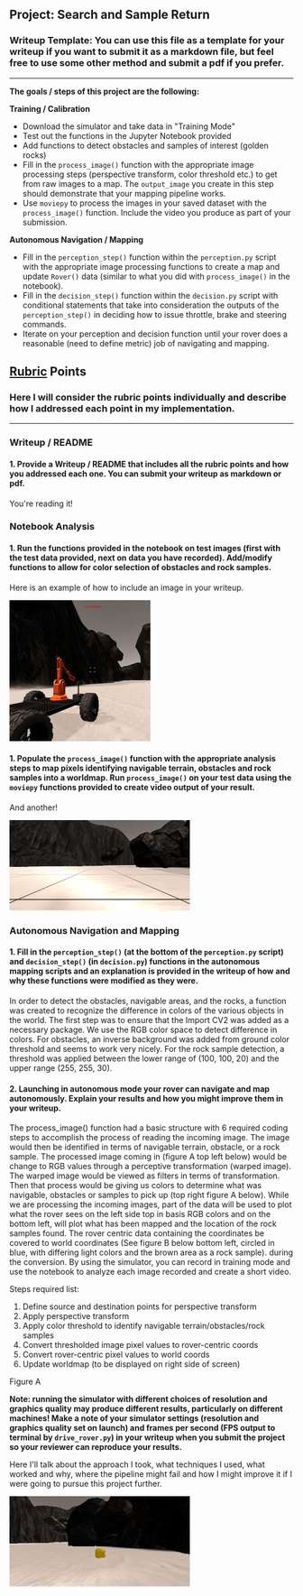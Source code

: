 ## Project: Search and Sample Return
### Writeup Template: You can use this file as a template for your writeup if you want to submit it as a markdown file, but feel free to use some other method and submit a pdf if you prefer.

---


**The goals / steps of this project are the following:**  

**Training / Calibration**  

* Download the simulator and take data in "Training Mode"
* Test out the functions in the Jupyter Notebook provided
* Add functions to detect obstacles and samples of interest (golden rocks)
* Fill in the `process_image()` function with the appropriate image processing steps (perspective transform, color threshold etc.) to get from raw images to a map.  The `output_image` you create in this step should demonstrate that your mapping pipeline works.
* Use `moviepy` to process the images in your saved dataset with the `process_image()` function.  Include the video you produce as part of your submission.

**Autonomous Navigation / Mapping**

* Fill in the `perception_step()` function within the `perception.py` script with the appropriate image processing functions to create a map and update `Rover()` data (similar to what you did with `process_image()` in the notebook). 
* Fill in the `decision_step()` function within the `decision.py` script with conditional statements that take into consideration the outputs of the `perception_step()` in deciding how to issue throttle, brake and steering commands. 
* Iterate on your perception and decision function until your rover does a reasonable (need to define metric) job of navigating and mapping.  

[//]: # (Image References)

[image1]: ./misc/rover_image.jpg
[image2]: ./calibration_images/example_grid1.jpg
[image3]: ./calibration_images/example_rock1.jpg 

## [Rubric](https://review.udacity.com/#!/rubrics/916/view) Points
### Here I will consider the rubric points individually and describe how I addressed each point in my implementation.  

---
### Writeup / README

#### 1. Provide a Writeup / README that includes all the rubric points and how you addressed each one.  You can submit your writeup as markdown or pdf.  

You're reading it!

### Notebook Analysis
#### 1. Run the functions provided in the notebook on test images (first with the test data provided, next on data you have recorded). Add/modify functions to allow for color selection of obstacles and rock samples.
Here is an example of how to include an image in your writeup.

![alt text][image1]

#### 1. Populate the `process_image()` function with the appropriate analysis steps to map pixels identifying navigable terrain, obstacles and rock samples into a worldmap.  Run `process_image()` on your test data using the `moviepy` functions provided to create video output of your result. 
And another! 

![alt text][image2]
### Autonomous Navigation and Mapping

#### 1. Fill in the `perception_step()` (at the bottom of the `perception.py` script) and `decision_step()` (in `decision.py`) functions in the autonomous mapping scripts and an explanation is provided in the writeup of how and why these functions were modified as they were.

In order to detect the obstacles, navigable areas, and the rocks, a function was created to recognize the difference in colors of the various objects in the world.  The first step was to ensure that the Import CV2 was added as a necessary package. We use the RGB color space to detect difference in colors. For obstacles, an inverse background was added from ground color threshold and seems to work very nicely. For the rock sample detection, a threshold was applied between the lower range of (100, 100, 20) and the upper range (255, 255, 30). 



#### 2. Launching in autonomous mode your rover can navigate and map autonomously.  Explain your results and how you might improve them in your writeup.  
The process_image() function had a basic structure with 6 required coding steps to accomplish the process of reading the incoming image. The image would then be identified in terms of navigable terrain, obstacle, or a rock sample. The processed image coming in (figure A top left below) would be change to RGB values through a perceptive transformation (warped image). The warped image would be viewed as filters in terms of transformation. Then that process would be giving us colors to determine what was navigable, obstacles or samples to pick up (top right figure A below). While we are processing the incoming images, part of the data will be used to plot what the rover sees on the left side top in basis RGB colors and on the bottom left, will plot what has been mapped and the location of the rock samples found.  The rover centric data containing the coordinates be covered to world coordinates (See figure B below bottom left, circled in blue, with differing light colors and the brown area as a rock sample). during the conversion.  By using the simulator, you can record in training mode and use the notebook to analyze each image recorded and create a short video.

Steps required list: 
1.	Define source and destination points for perspective transform
2.	Apply perspective transform
3.	Apply color threshold to identify navigable terrain/obstacles/rock samples
4.	Convert thresholded image pixel values to rover-centric coords
5.	Convert rover-centric pixel values to world coords
6.	Update worldmap (to be displayed on right side of screen)

Figure A

**Note: running the simulator with different choices of resolution and graphics quality may produce different results, particularly on different machines!  Make a note of your simulator settings (resolution and graphics quality set on launch) and frames per second (FPS output to terminal by `drive_rover.py`) in your writeup when you submit the project so your reviewer can reproduce your results.**

Here I'll talk about the approach I took, what techniques I used, what worked and why, where the pipeline might fail and how I might improve it if I were going to pursue this project further.  



![alt text][image3]


